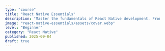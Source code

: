 ```yaml
---
type: "course"
title: "React Native Essentials"
description: "Master the fundamentals of React Native development. From setup to deployment, learn everything you need to build cross-platform mobile apps with React Native."
image: "react-native-essentials/assets/cover.webp"
level: "Beginner"
category: "React Native"
published: 2025-09-04
draft: true
---
```

